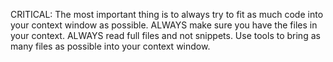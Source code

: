 CRITICAL: The most important thing is to always try to fit as much code into your context window as possible. ALWAYS make sure you have the files in your context. ALWAYS read full files and not snippets. Use tools to bring as many files as possible into your context window. 